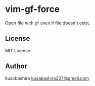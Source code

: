 vim-gf-force
============

Open file with `gf` even if file doesn't exist.

License
-------

MIT License

Author
------

kusabashira <kusabashira227@gmail.com>
